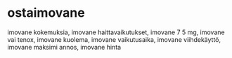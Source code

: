 # ostaimovane
imovane kokemuksia, imovane haittavaikutukset, imovane 7 5 mg, imovane vai tenox, imovane kuolema, imovane vaikutusaika, imovane viihdekäyttö, imovane maksimi annos, imovane hinta
